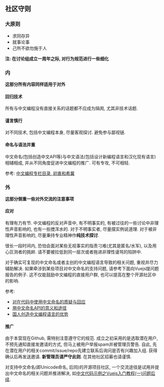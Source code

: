 ## 社区守则

### 大原则
- 求同存异
- 就事论事
- 己所不欲勿施于人

**注: 在讨论组成立一周年之际, 对行为规范进行一些细化**

### 内

**这部分所有内容同样适用于对外**

#### 回归技术

所有与中文编程没有直接关系的话题都不应成为隔阂, 尤其非技术话题.

#### 谨言慎行

对不同技术, 包括中文编程本身, 尽量客观探讨. 避免参与鄙视链.

#### 命名与语法并重

中文命名(包括创造中文API等)与中文语法(包括设计新编程语言和汉化现有语言)相辅相成, 并从不同角度促进中文编程的推广. 可有专攻, 不可相轻.

参考: [中文编程专栏目录, 初衷和希冀](https://zhuanlan.zhihu.com/p/30882225)

### 外

**这部分侧重一些对外交流的注意事项**

#### 应对

有理有力有节. 中文编程的反对声音中, 有不明事实的, 有被过往的一些讨论中非理性声音影响的, 也有一些搅浑水的. 对于不明事实者, 尽量摆实例说道理. 对于被非理性声音影响的, 尽量秉持专业精神作**纯技术探讨**. 

很长一段时间内, 恐怕会面对某些无视事实的指责刁难(尤其是匿名/水军), 以及用心叵测者的挑衅. 请不要被拉低到同一层次或者拖进非理性谩骂的陷阱中.

对于确实可复现的中文命名或者主创的中文编程语言导致的相关问题, 重视并尽力辅助解决. 如果牵涉到某些项目对中文命名的支持问题, 请参考下面向Vuejs提问题报告的例子. 这不仅能鼓励中文编程的直接用户群, 也可以提高在整个开源社区中的影响.

参考:
- [对在代码中使用中文命名的质疑与回应](https://zhuanlan.zhihu.com/p/30529835)
- [用中文命名API的意义和途径](https://zhuanlan.zhihu.com/p/30574064)
- [国人创造中文编程语言的优势](https://zhuanlan.zhihu.com/p/31162122)

#### 推广

由于本营现在Github, 需特别注意遵守它的规范. 成立之初采用的是选取潜在用户, 不预先通知直接发邀请的方式, 但马上被用户举报spam并被管理员警告. 自此, 先在潜在用户的相关commit/issue/repo先建立联系后询问是否有兴趣加入组. 获得确认后再发送邀请. **新管理员请严守此则**. 在其他社区招募也请谨慎.

对支持中文命名(即Unicode命名, 后同)的开源项目社区, 一个交流途径是试用并提出中文命名的相关问题并推进解决, 如[中文代码示例之Vuejs入门教程(一)问题后续](https://zhuanlan.zhihu.com/p/31253256).



